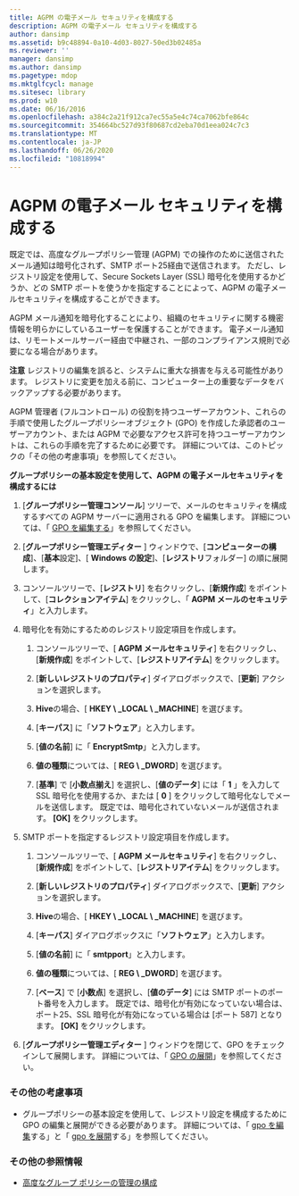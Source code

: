```yaml
---
title: AGPM の電子メール セキュリティを構成する
description: AGPM の電子メール セキュリティを構成する
author: dansimp
ms.assetid: b9c48894-0a10-4d03-8027-50ed3b02485a
ms.reviewer: ''
manager: dansimp
ms.author: dansimp
ms.pagetype: mdop
ms.mktglfcycl: manage
ms.sitesec: library
ms.prod: w10
ms.date: 06/16/2016
ms.openlocfilehash: a384c2a21f912ca7ec55a5e4c74ca7062bfe864c
ms.sourcegitcommit: 354664bc527d93f80687cd2eba70d1eea024c7c3
ms.translationtype: MT
ms.contentlocale: ja-JP
ms.lasthandoff: 06/26/2020
ms.locfileid: "10818994"
---
```

# AGPM の電子メール セキュリティを構成する


既定では、高度なグループポリシー管理 (AGPM) での操作のために送信されたメール通知は暗号化されず、SMTP ポート25経由で送信されます。 ただし、レジストリ設定を使用して、Secure Sockets Layer (SSL) 暗号化を使用するかどうか、どの SMTP ポートを使うかを指定することによって、AGPM の電子メールセキュリティを構成することができます。

AGPM メール通知を暗号化することにより、組織のセキュリティに関する機密情報を明らかにしているユーザーを保護することができます。 電子メール通知は、リモートメールサーバー経由で中継され、一部のコンプライアンス規則で必要になる場合があります。

**注意** レジストリの編集を誤ると、システムに重大な損害を与える可能性があります。 レジストリに変更を加える前に、コンピューター上の重要なデータをバックアップする必要があります。

 

AGPM 管理者 (フルコントロール) の役割を持つユーザーアカウント、これらの手順で使用したグループポリシーオブジェクト (GPO) を作成した承認者のユーザーアカウント、または AGPM で必要なアクセス許可を持つユーザーアカウントは、これらの手順を完了するために必要です。 詳細については、このトピックの「その他の考慮事項」を参照してください。

**グループポリシーの基本設定を使用して、AGPM の電子メールセキュリティを構成するには**

1.  [**グループポリシー管理コンソール**] ツリーで、メールのセキュリティを構成するすべての AGPM サーバーに適用される GPO を編集します。 詳細については、「 [GPO を編集する](editing-a-gpo-agpm40.md)」を参照してください。

2.  [**グループポリシー管理エディター** ] ウィンドウで、[**コンピューターの構成**]、[**基本**設定]、[ **Windows の設定**]、[**レジストリ**フォルダー] の順に展開します。

3.  コンソールツリーで、[**レジストリ**] を右クリックし、[**新規作成**] をポイントして、[**コレクションアイテム**] をクリックし、「 **AGPM メールのセキュリティ**」と入力します。

4.  暗号化を有効にするためのレジストリ設定項目を作成します。

    1.  コンソールツリーで、[ **AGPM メールセキュリティ**] を右クリックし、[**新規作成**] をポイントして、[**レジストリアイテム**] をクリックします。

    2.  [**新しいレジストリのプロパティ**] ダイアログボックスで、[**更新**] アクションを選択します。

    3.  **Hive**の場合、[ **HKEY \ _LOCAL \ _MACHINE**] を選びます。

    4.  [**キーパス**] に「**ソフトウェア**」と入力します。

    5.  [**値の名前**] に「 **EncryptSmtp**」と入力します。

    6.  **値の種類**については、[ **REG \ _DWORD**] を選びます。

    7.  [**基準**] で [**小数点揃え**] を選択し、[**値のデータ**] には「 **1** 」を入力して SSL 暗号化を使用するか、または [ **0** ] をクリックして暗号化なしでメールを送信します。 既定では、暗号化されていないメールが送信されます。 **[OK]** をクリックします。

5.  SMTP ポートを指定するレジストリ設定項目を作成します。

    1.  コンソールツリーで、[ **AGPM メールセキュリティ**] を右クリックし、[**新規作成**] をポイントして、[**レジストリアイテム**] をクリックします。

    2.  [**新しいレジストリのプロパティ**] ダイアログボックスで、[**更新**] アクションを選択します。

    3.  **Hive**の場合、[ **HKEY \ _LOCAL \ _MACHINE**] を選びます。

    4.  [**キーパス**] ダイアログボックスに「**ソフトウェア**」と入力します。

    5.  [**値の名前**] に「 **smtpport**」と入力します。

    6.  **値の種類**については、[ **REG \ _DWORD**] を選びます。

    7.  [**ベース**] で [**小数点**] を選択し、[**値のデータ**] には SMTP ポートのポート番号を入力します。 既定では、暗号化が有効になっていない場合は、ポート25、SSL 暗号化が有効になっている場合は [ポート 587] となります。 **[OK]** をクリックします。

6.  [**グループポリシー管理エディター** ] ウィンドウを閉じて、GPO をチェックインして展開します。 詳細については、「 [GPO の展開](deploy-a-gpo-agpm40.md)」を参照してください。

### その他の考慮事項

-   グループポリシーの基本設定を使用して、レジストリ設定を構成するために GPO の編集と展開ができる必要があります。 詳細については、「 [gpo を編集](editing-a-gpo-agpm40.md)する」と「 [gpo を展開](deploy-a-gpo-agpm40.md)する」を参照してください。

### その他の参照情報

-   [高度なグループ ポリシーの管理の構成](configuring-advanced-group-policy-management-agpm40.md)

 

 





